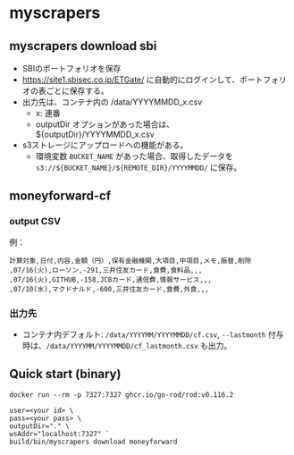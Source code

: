 # myscrapers

## myscrapers download sbi
- SBIのポートフォリオを保存
- https://site1.sbisec.co.jp/ETGate/ に自動的にログインして、ポートフォリオの表ごとに保存する。
- 出力先は、コンテナ内の /data/YYYYMMDD_x.csv
    - x: 連番
    - outputDir オプションがあった場合は、${outputDir}/YYYYMMDD_x.csv
- s3ストレージにアップロードへの機能がある。
    - 環境変数 `BUCKET_NAME` があった場合、取得したデータを `s3://${BUCKET_NAME}/${REMOTE_DIR}/YYYYMMDD/` に保存。

## moneyforward-cf

### output CSV
例：
```
計算対象,日付,内容,金額（円）,保有金融機関,大項目,中項目,メモ,振替,削除
,07/16(火),ローソン,-291,三井住友カード,食費,食料品,,,
,07/16(火),GITHUB,-158,JCBカード,通信費,情報サービス,,,
,07/10(水),マクドナルド,-600,三井住友カード,食費,外食,,,
```

### 出力先
- コンテナ内デフォルト: `/data/YYYYMM/YYYYMMDD/cf.csv`, `--lastmonth` 付与時は、`/data/YYYYMM/YYYYMMDD/cf_lastmonth.csv` も出力。

## Quick start (binary)

```
docker run --rm -p 7327:7327 ghcr.io/go-rod/rod:v0.116.2
```

```
user=<your id> \
pass=<your pass> \
outputDir="." \
wsAddr="localhost:7327" `
build/bin/myscrapers download moneyforward
```
